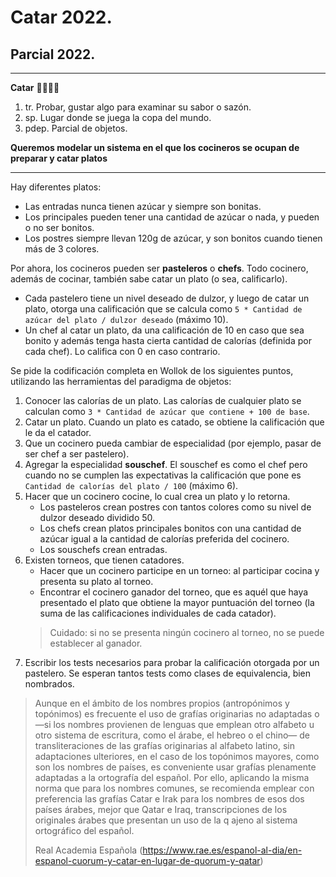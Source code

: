 # Catar 2022.
## Parcial 2022.

___
**Catar** 👨‍🍳👩‍🍳
1. tr. Probar, gustar algo para examinar su sabor o sazón. 
2. sp. Lugar donde se juega la copa del mundo.
3. pdep. Parcial de objetos.

**Queremos modelar un sistema en el que los cocineros se ocupan de preparar y catar platos**
___

Hay diferentes platos: 
- Las entradas nunca tienen azúcar y siempre son bonitas.
- Los principales pueden tener una cantidad de azúcar o nada, y pueden o no ser bonitos.
- Los postres siempre llevan 120g de azúcar, y son bonitos cuando tienen más de 3 colores.

Por ahora, los cocineros pueden ser **pasteleros** o **chefs**. Todo cocinero, además de cocinar, también sabe catar un plato (o sea, calificarlo).
- Cada pastelero tiene un nivel deseado de dulzor, y luego de catar un plato, otorga una calificación que se calcula como `5 * Cantidad de azúcar del plato / dulzor deseado` (máximo 10).
- Un chef al catar un plato, da una calificación de 10 en caso que sea bonito y además tenga hasta cierta cantidad de calorías (definida por cada chef). Lo califica con 0 en caso contrario.

Se pide la codificación completa en Wollok de los siguientes puntos, utilizando las herramientas del paradigma de objetos:
1. Conocer las calorías de un plato. Las calorías de cualquier plato se calculan como `3 * Cantidad de azúcar que contiene + 100 de base`.
2. Catar un plato. Cuando un plato es catado, se obtiene la calificación que le da el catador.
3. Que un cocinero pueda cambiar de especialidad (por ejemplo, pasar de ser chef a ser pastelero).
4. Agregar la especialidad **souschef**. El souschef es como el chef pero cuando no se cumplen las expectativas la calificación que pone es `Cantidad de calorías del plato / 100` (máximo 6).
5. Hacer que un cocinero cocine, lo cual crea un plato y lo retorna.
    - Los pasteleros crean postres con tantos colores como su nivel de dulzor deseado dividido 50.
    - Los chefs crean platos principales bonitos con una cantidad de azúcar igual a la cantidad de calorías preferida del cocinero.
    - Los souschefs crean entradas.
6. Existen torneos, que tienen catadores.
    - Hacer que un cocinero participe en un torneo: al participar cocina y presenta su plato al torneo.
    - Encontrar el cocinero ganador del torneo, que es aquél que haya presentado el plato que obtiene la mayor puntuación del torneo (la suma de las calificaciones individuales de cada catador). 
    > Cuidado: si no se presenta ningún cocinero al torneo, no se puede establecer al ganador. 
7. Escribir los tests necesarios para probar la calificación otorgada por un pastelero. Se esperan tantos tests como clases de equivalencia, bien nombrados.

> Aunque en el ámbito de los nombres propios (antropónimos y topónimos) es frecuente el uso de grafías originarias no adaptadas o —si los nombres provienen de lenguas que emplean otro alfabeto u otro sistema de escritura, como el árabe, el hebreo o el chino— de transliteraciones de las grafías originarias al alfabeto latino, sin adaptaciones ulteriores, en el caso de los topónimos mayores, como son los nombres de países, es conveniente usar grafías plenamente adaptadas a la ortografía del español. Por ello, aplicando la misma norma que para los nombres comunes, se recomienda emplear con preferencia las grafías Catar e Irak para los nombres de esos dos países árabes, mejor que Qatar e Iraq, transcripciones de los originales árabes que presentan un uso de la q ajeno al sistema ortográfico del español.<br>
> 
> Real Academia Española (https://www.rae.es/espanol-al-dia/en-espanol-cuorum-y-catar-en-lugar-de-quorum-y-qatar)
